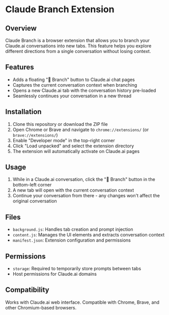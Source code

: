 # Claude Branch Extension

## Overview
Claude Branch is a browser extension that allows you to branch your Claude.ai conversations into new tabs. This feature helps you explore different directions from a single conversation without losing context.

## Features
- Adds a floating "🌿 Branch" button to Claude.ai chat pages
- Captures the current conversation context when branching
- Opens a new Claude.ai tab with the conversation history pre-loaded
- Seamlessly continues your conversation in a new thread

## Installation
1. Clone this repository or download the ZIP file
2. Open Chrome or Brave and navigate to `chrome://extensions/` (or `brave://extensions/`)
3. Enable "Developer mode" in the top-right corner
4. Click "Load unpacked" and select the extension directory
5. The extension will automatically activate on Claude.ai pages

## Usage
1. While in a Claude.ai conversation, click the "🌿 Branch" button in the bottom-left corner
2. A new tab will open with the current conversation context
3. Continue your conversation from there - any changes won't affect the original conversation

## Files
- `background.js`: Handles tab creation and prompt injection
- `content.js`: Manages the UI elements and extracts conversation context
- `manifest.json`: Extension configuration and permissions

## Permissions
- `storage`: Required to temporarily store prompts between tabs
- Host permissions for Claude.ai domains

## Compatibility
Works with Claude.ai web interface. Compatible with Chrome, Brave, and other Chromium-based browsers.